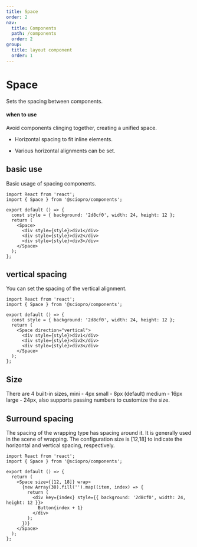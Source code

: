 ```yaml
---
title: Space
order: 2
nav:
  title: Components
  path: /components
  order: 2
group:
  title: layout component
  order: 1
---
```


# Space

Sets the spacing between components.

#### when to use

<Alert type="info">
  Avoid components clinging together, creating a unified space.

- Horizontal spacing to fit inline elements.

- Various horizontal alignments can be set. </Alert>

## basic use

Basic usage of spacing components.

```tsx
import React from 'react';
import { Space } from '@sciopro/components';

export default () => {
  const style = { background: '2d8cf0', width: 24, height: 12 };
  return (
    <Space>
      <div style={style}>div1</div>
      <div style={style}>div2</div>
      <div style={style}>div3</div>
    </Space>
  );
};
```

## vertical spacing

You can set the spacing of the vertical alignment.

```tsx
import React from 'react';
import { Space } from '@sciopro/components';

export default () => {
  const style = { background: '2d8cf0', width: 24, height: 12 };
  return (
    <Space direction="vertical">
      <div style={style}>div1</div>
      <div style={style}>div2</div>
      <div style={style}>div3</div>
    </Space>
  );
};
```

## Size

There are 4 built-in sizes, mini - 4px small - 8px (default) medium - 16px large - 24px, also supports passing numbers to customize the size.

<!--
```tsx
import React, { useState } from 'react';
import { Space, Button, Radio, RadioGroup } from '@sciopro/components';

export default () => {
  const [size, setSize] = useState<'mini' | 'small' | 'medium' | 'large'>('small');

  const onChange = (val: { children: 'mini' | 'small' | 'medium' | 'large' }) => {
    setSize(val.children);
    console.log(size);
  };

  return (
    <>
      <RadioGroup value={1} onChange={onChange}>
        <Radio>mini</Radio>
        <Radio>small</Radio>
        <Radio>medium</Radio>
        <Radio>large</Radio>
      </RadioGroup>
      <br />
      <Space size={size}>
        <Button>Button1</Button>
        <Button>Button2</Button>
        <Button>Button3</Button>
      </Space>
    </>
  );
};
```

## Align

There are 4 built-in alignment methods, namely start center end baseline, and the default is center in horizontal mode.

```tsx
import React, { useState } from 'react';
import { Space, Button, Radio, RadioGroup } from '@sciopro/components';

export default () => {
  const [align, setAlign] = useState('small');

  const onChange = (val) => {
    setAlign(val.children);
    console.log(align);
  };

  return (
    <>
      <RadioGroup value={1} onChange={onChange}>
        <Radio>start</Radio>
        <Radio>center</Radio>
        <Radio>end</Radio>
        <Radio>baseline</Radio>
      </RadioGroup>
      <br />
      <div style={{ height: 200, width: '100%' }}>
        <Space align={align}>
          <Button>Button1</Button>
          <Button>Button2</Button>
          <Button style={{ padding: 48 }}>Button3</Button>
        </Space>
      </div>
    </>
  );
};
``` -->

## Surround spacing

The spacing of the wrapping type has spacing around it. It is generally used in the scene of wrapping. The configuration size is [12,18] to indicate the horizontal and vertical spacing, respectively.

```tsx
import React from 'react';
import { Space } from '@sciopro/components';

export default () => {
  return (
    <Space size={[12, 18]} wrap>
      {new Array(30).fill('').map((item, index) => {
        return (
          <div key={index} style={{ background: '2d8cf0', width: 24, height: 12 }}>
            Button{index + 1}
          </div>
        );
      })}
    </Space>
  );
};
```

<API />
